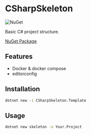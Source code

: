 # CSharpSkeleton

![NuGet](https://github.com/afgalvan/CSharpSkeleton/actions/workflows/publish.yml/badge.svg)

Basic C# project structure.

[NuGet Package](https://www.nuget.org/packages/CSharpSkeleton.Template/)

## Features

- Docker & docker compose
- editorconfig

## Installation

```bash
dotnet new -i CSharpSkeleton.Template
```

## Usage

```bash
dotnet new skeleton -o Your.Project
```
